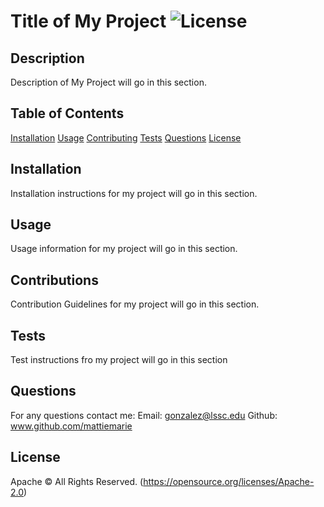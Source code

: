 # Title of My Project ![License](https://img.shields.io/badge/License-Apache%202.0-blue.svg)

  ## Description 
  Description of My Project will go in this section.

  ## Table of Contents
  [Installation](#installation)
  [Usage](#usage)
  [Contributing](#contributions)
  [Tests](#tests)
  [Questions](#questions)
  [License](#license)

  ## Installation
  Installation instructions for my project will go in this section.

  ## Usage
  Usage information for my project will go in this section.

  ## Contributions
  Contribution Guidelines for my project will go in this section.

  ## Tests
  Test instructions fro my project will go in this section

  ## Questions
  For any questions contact me:
  Email: gonzalez@lssc.edu
  Github: www.github.com/mattiemarie
  
  ## License
  Apache © All Rights Reserved.
  (https://opensource.org/licenses/Apache-2.0)